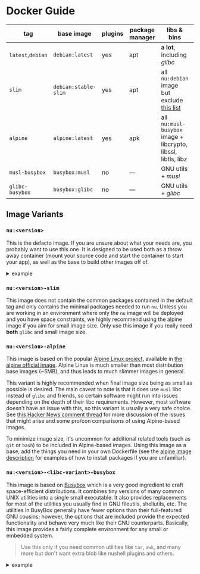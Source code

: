 # Docker Guide

| tag               | base image           | plugins | package manager | libs & bins                                                      | size        |
| ----------------- | -------------------- | ------- | --------------- | ---------------------------------------------------------------- | ----------- |
| `latest`,`debian` | `debian:latest`      | yes     | apt             | **a lot**, including _glibc_                                     | ~(48+62) MB |
| `slim`            | `debian:stable-slim` | yes     | apt             | all `nu:debian` image but exclude [this list][.slimify-excludes] | ~(26+62) MB |
| `alpine`          | `alpine:latest`      | yes     | apk             | all `nu:musl-busybox` image + libcrypto, libssl, libtls, libz    | ~(3+61) MB  |
| `musl-busybox`    | `busybox:musl`       | no      | —               | GNU utils + _musl_                                               | ~(1+16) MB  |
| `glibc-busybox`   | `busybox:glibc`      | no      | —               | GNU utils + _glibc_                                              | ~(3+17) MB  |

[.slimify-excludes]: https://github.com/debuerreotype/debuerreotype/blob/master/scripts/.slimify-excludes
[distroless/base]: https://github.com/GoogleContainerTools/distroless/blob/master/base/README.md

## Image Variants

### `nu:<version>`
This is the defacto image. If you are unsure about what your needs are, you probably want to use this one. It is designed to be used both as a throw away container (mount your source code and start the container to start your app), as well as the base to build other images off of.

<details><summary>example</summary>

Let say you create a plugin in Rust.
- create a Dockerfile in your root project
```dockerfile
FROM nu:0.2

COPY /target/debug/nu_plugin_cowsay /bin/
ENTRYPOINT ["nu"]
```
- build your project first then run it via docker
```console
cargo build
docker run -it .
```
</details>

### `nu:<version>-slim`
<!-- TODO: give a reason why you should use slim rather than alpine -->
This image does not contain the common packages contained in the default tag and only contains the minimal packages needed to run `nu`. Unless you are working in an environment where only the `nu` image will be deployed and you have space constraints, we highly recommend using the alpine image if you aim for small image size. Only use this image if you really need **both** `glibc` and small image size.

### `nu:<version>-alpine`
This image is based on the popular [Alpine Linux project](http://alpinelinux.org/), available in [the alpine official image][alpine]. Alpine Linux is much smaller than most distribution base images (~5MB), and thus leads to much slimmer images in general.

This variant is highly recommended when final image size being as small as possible is desired. The main caveat to note is that it does use `musl` libc instead of `glibc` and friends, so certain software might run into issues depending on the depth of their libc requirements. However, most software doesn't have an issue with this, so this variant is usually a very safe choice. See [this Hacker News comment thread](https://news.ycombinator.com/item?id=10782897) for more discussion of the issues that might arise and some pro/con comparisons of using Alpine-based images.

To minimize image size, it's uncommon for additional related tools (such as `git` or `bash`) to be included in Alpine-based images. Using this image as a base, add the things you need in your own Dockerfile (see the [alpine image description][alpine] for examples of how to install packages if you are unfamiliar).

### `nu:<version>-<libc-variant>-busybox`
This image is based on [Busybox](http://www.busybox.net/) which is a very good ingredient to craft space-efficient distributions. It combines tiny versions of many common UNIX utilities into a single small executable. It also provides replacements for most of the utilities you usually find in GNU fileutils, shellutils, etc. The utilities in BusyBox generally have fewer options than their full-featured GNU cousins; however, the options that are included provide the expected functionality and behave very much like their GNU counterparts. Basically, this image provides a fairly complete environment for any small or embedded system.

> Use this only if you need common utilities like `tar`, `awk`, and many more but don't want extra blob like nushell plugins and others.

<details><summary>example</summary>

```dockerfile
FROM nu:0.2-glibc-busybox

ADD https://github.com/user/repo/releases/download/latest/nu_plugin_cowsay.tar.gz /tmp/
RUN tar xzfv nu_plugin_cowsay.tar.gz -C /bin

ENTRYPOINT ["nu"]
```
</details>

[musl]: http://www.musl-libc.org/
[alpine]: https://hub.docker.com/_/alpine/
